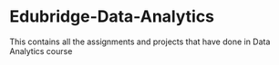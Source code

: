 # Edubridge-Data-Analytics
This contains all the assignments and projects that have done in Data Analytics course 
